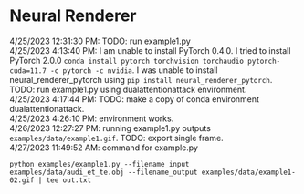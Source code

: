 # Neural Renderer
4/25/2023 12:31:30 PM: TODO: run example1.py  
4/25/2023 4:13:40 PM: I am unable to install PyTorch 0.4.0. I tried to install PyTorch 2.0.0 `conda install pytorch torchvision torchaudio pytorch-cuda=11.7 -c pytorch -c nvidia`. I was unable to install neural_renderer_pytorch using `pip install neural_renderer_pytorch`. TODO: run example1.py using dualattentionattack environment.  
4/25/2023 4:17:44 PM: TODO: make a copy of conda environment dualattentionattack.  
4/25/2023 4:26:10 PM: environment works.  
4/26/2023 12:27:27 PM: running example1.py outputs `examples/data/example1.gif`. TODO: export single frame.  
4/27/2023 11:49:52 AM: command for example.py
```
python examples/example1.py --filename_input examples/data/audi_et_te.obj --filename_output examples/data/example1-02.gif | tee out.txt
```